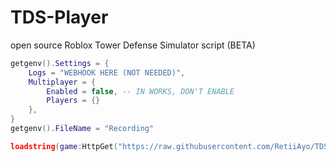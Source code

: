 # TDS-Player
open source Roblox Tower Defense Simulator script (BETA)

```lua
getgenv().Settings = {
    Logs = "WEBHOOK HERE (NOT NEEDED)",
    Multiplayer = {
        Enabled = false, -- IN WORKS, DON'T ENABLE
        Players = {}
    },
}
getgenv().FileName = "Recording"

loadstring(game:HttpGet("https://raw.githubusercontent.com/RetiiAyo/TDS-Player/main/player.lua"))()
```
